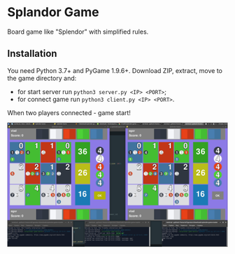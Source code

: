 # Splandor Game

Board game like "Splendor" with simplified rules.

## Installation
You need Python 3.7+ and PyGame 1.9.6+. Download ZIP, extract, move to the game directory and:
* for start server run `python3 server.py <IP> <PORT>`;
* for connect game run `python3 client.py <IP> <PORT>`.

When two players connected - game start!

![alt text](example.png "Example")

